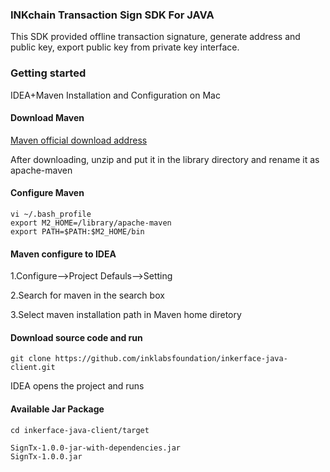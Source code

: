 ### INKchain Transaction Sign SDK For JAVA

This SDK provided offline transaction signature, generate address and public key, export public key from private key interface.

### Getting started
IDEA+Maven Installation and Configuration on Mac

#### Download Maven
[Maven official download address](https://maven.apache.org/download.cgi?spm=a2c4e.11153940.blogcont277651.9.b7e11c21hdlhGe&file=download.cgi)

After downloading, unzip and put it in the library directory and rename it as apache-maven

#### Configure Maven
```
vi ~/.bash_profile
export M2_HOME=/library/apache-maven
export PATH=$PATH:$M2_HOME/bin
```

#### Maven configure to IDEA
1.Configure——>Project Defauls——>Setting

2.Search for maven in the search box

3.Select maven installation path in Maven home diretory

#### Download source code and run
```
git clone https://github.com/inklabsfoundation/inkerface-java-client.git
```
IDEA opens the project and runs

#### Available Jar Package
```
cd inkerface-java-client/target

SignTx-1.0.0-jar-with-dependencies.jar
SignTx-1.0.0.jar
```
